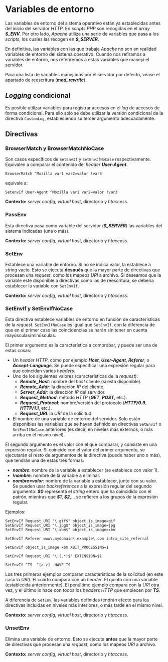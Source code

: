 # Variables de entorno

Las variables de entorno del sistema operativo están ya establecidas antes del inicio del servidor *HTTP*. En *scripts PHP* son recogidas en el *array* ***\$\_ENV***. Por otro lado, *Apache* utiliza una serie de variables que pasa a los *scripts*, los cuales las recogen en ***\$\_SERVER***.

En definitiva, las variables con las que trabaja *Apache* no son en realidad variables de entorno del sistema operativo. Cuando nos refiramos a variables de entorno, nos referiremos a estas variables que maneja el servidor.

Para una lista de variables manejadas por el servidor por defecto, véase el apartado de reescritura (***mod_rewrite***).

## *Logging* condicional

Es posible utilizar variables para registrar accesos en el *log* de accesos de forma condicional. Para ello solo se debe utilizar la versión condicional de la directiva `CustomLog`, estableciendo su tercer argumento adecuadamente.

## Directivas

### BrowserMatch y BrowserMatchNoCase

Son casos específicos de `SetEnvIf` y `SetEnvIfNoCase` respectivamente. Equivalen a comparar el contenido del *header* ***User-Agent***.

```
BrowserMatch ^Mozilla var1 var2=valor !var3
```

equivale a:

```
SetenvIf User-Agent ^Mozilla var1 var2=valor !var3
```

**Contexto:** *server config*, *virtual host*, directorio y *htaccess*.

### PassEnv

Esta directiva pasa como variable del servidor (***\$\_SERVER***) las variables del sistema indicadas (una o más).

**Contexto:** *server config*, *virtual host*, directorio y *htaccess*.

### SetEnv

Establece una variable de entorno. Si no se indica valor, la establece a *string* vacío. Esto se ejecuta **después** que la mayor parte de directivas que procesan una *request*, como los mapeos *URI* a archivo. Si deseamos que la variable esté disponible a directivas como las de reescritura, se debería establecer la variable con `SetEnvIf`.

**Contexto:** *server config*, *virtual host*, directorio y *htaccess*.

### SetEnvIf y SetEnvIfNoCase

Esta directiva establece variables de entorno en función de características de la *request*. `SetEnvIfNoCase` es igual que `SetEnvIf`, con la diferencia de que en el primer caso las coincidencias se harán sin tener en cuenta mayúsculas/minúsculas.

El primer argumento es la característica a comprobar, y puede ser una de estas cosas:

- Un *header HTTP*, como por ejemplo ***Host***, ***User-Agent***, ***Referer***, o ***Accept-Language***. Se puede especificar una expresión regular para que coincidan varios *headers*.
- Uno de los siguientes valores (características de la *request*):
    - ***Remote_Host***: nombre del *host* cliente (si está disponible).
    - ***Remote_Addr***: la dirección *IP* del cliente.
    - ***Server_Addr***:  la dirección *IP* del servidor.
    - ***Request_Method***: método *HTTP* (***GET***, ***POST***, etc.).
    - ***Request_Protocol***: nombre/versión del protocolo (***HTTP/0.9***, ***HTTP/1.1***, etc.).
    - ***Request_URI***: la *URI* de la solicitud.
- El nombre de una variable de entorno del servidor. Solo están disponibles las variables que se hayan definido en directivas `SetEnvIf` o `SetEnvIfNoCase` anteriores (es decir, en niveles más externos, o más arriba en el mismo nivel).

El segundo argumento es el valor con el que comparar, y consiste en una expresión regular. Si coincide con el valor del primer argumento, se ejecutarán el resto de argumentos de la directiva (puede haber uno o más), que tendrán una de estas tres formas:

- ***nombre***: nombre de la variable a establecer (se establece con valor 1).
- ***!nombre***: nombre de la variable a eliminar.
- ***nombre=valor***: nombre de la variable a establecer, junto con su valor. Se pueden usar *backreferences* a la expresión regular del segundo argumento: ***\$0*** representa el *string* entero que ha coincidido con el patrón, mientras que ***\$1***, ***\$2***,... se refieren a los grupos de la expresión regular.

Ejemplos:

```
SetEnvIf Request_URI "\.gif$" object_is_image=gif
SetEnvIf Request_URI "\.jpg$" object_is_image=jpg
SetEnvIf Request_URI "\.xbm$" object_is_image=xbm

SetEnvIf Referer www\.mydomain\.example\.com intra_site_referral

SetEnvIf object_is_image xbm XBIT_PROCESSING=1

SetEnvIf Request_URI "\.(.*)$" EXTENSION=$1

SetEnvIf ^TS  ^[a-z]  HAVE_TS
```

Los tres primeros ejemplos comparan características de la solicitud (en este caso la *URI*). El cuarto compara con un *header*. El quinto con una variable (establecida anteriormente). El penúltimo ejemplo compara con la *URI* otra vez, y el último lo hace con todos los *headers HTTP* que empiecen por ***TS***.

A diferencia de `SetEnv`, las variables definidas tendrán efecto para las directivas incluidas en niveles más interiores, o más tarde en el mismo nivel.

**Contexto:** *server config*, *virtual host*, directorio y *htaccess*.

### UnsetEnv

Elimina una variable de entorno. Esto se ejecuta **antes** que la mayor parte de directivas que procesan una *request*, como los mapeos *URI* a archivo.

**Contexto:** *server config*, *virtual host*, directorio y *htaccess*.

